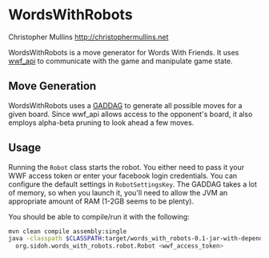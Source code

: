 WordsWithRobots
===============

Christopher Mullins <http://christophermullins.net>

WordsWithRobots is a move generator for Words With Friends. It uses [wwf_api](http://github.com/sidoh/wwf_api) to communicate with the game and manipulate game state.

## Move Generation

WordsWithRobots uses a [GADDAG](http://en.wikipedia.org/wiki/GADDAG) to generate all possible moves for a given board. Since wwf_api allows access to the opponent's board, it also employs alpha-beta pruning to look ahead a few moves.

## Usage

Running the `Robot` class starts the robot. You either need to pass it your WWF access token or enter your facebook login credentials. You can configure the default settings in `RobotSettingsKey`. The GADDAG takes a lot of memory, so when you launch it, you'll need to allow the JVM an appropriate amount of RAM (1-2GB seems to be plenty).

You should be able to compile/run it with the following:

```bash
mvn clean compile assembly:single
java -classpath $CLASSPATH:target/words_with_robots-0.1-jar-with-dependencies.jar \
  org.sidoh.words_with_robots.robot.Robot <wwf_access_token>
```

